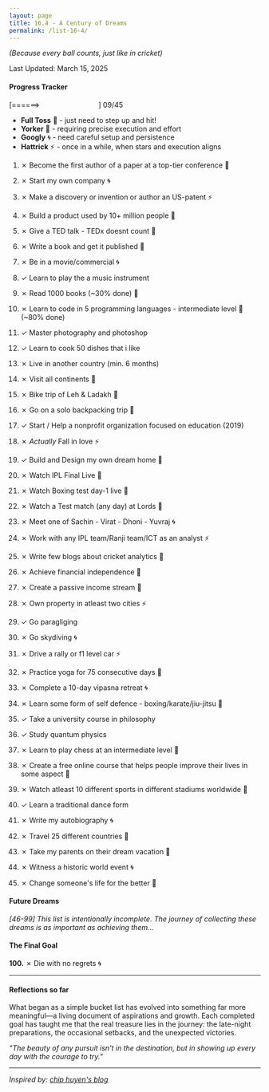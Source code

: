 ```yaml
---
layout: page
title: 16.4 - A Century of Dreams
permalink: /list-16-4/
---
```


_(Because every ball counts, just like in cricket)_

Last Updated: March 15, 2025  

#### Progress Tracker
[======>&nbsp;&nbsp;&nbsp;&nbsp;&nbsp;&nbsp;&nbsp;&nbsp;&nbsp;&nbsp;&nbsp;&nbsp;&nbsp;&nbsp;&nbsp;&nbsp;&nbsp;&nbsp;&nbsp;&nbsp;&nbsp;&nbsp;&nbsp;&nbsp;&nbsp;&nbsp;&nbsp;&nbsp;&nbsp;&nbsp;] 09/45


- **Full Toss** 🎾 - just need to step up and hit!
- **Yorker** 🎳 - requiring precise execution and effort
- **Googly** 🌀 - need careful setup and persistence  
- **Hattrick** ⚡ - once in a while, when stars and execution aligns



1. ✗ Become the first author of a paper at a top-tier conference 🎳
2. ✗ Start my own company 🌀
3. ✗ Make a discovery or invention or author an US-patent ⚡
4. ✗ Build a product used by 10+ million people 🎳
5. ✗ Give a TED talk - TEDx doesnt count 🎾

6. ✗ Write a book and get it published 🎳
7. ✗ Be in a movie/commercial 🌀
8. ✓ Learn to play the a music instrument

9. ✗ Read 1000 books (~30% done) 🎳
10. ✗ Learn to code in 5 programming languages - intermediate level 🎾 (~80% done)
11. ✓ Master photography and photoshop
12. ✓ Learn to cook 50 dishes that i like

13. ✗ Live in another country (min. 6 months)
14. ✗ Visit all continents 🎳
15. ✗ Bike trip of Leh & Ladakh 🎾
16. ✗ Go on a solo backpacking trip 🎾

17. ✓ Start / Help a nonprofit organization focused on education (2019)
18. ✗ *Actually* Fall in love ⚡
19. ✓ Build and Design my own dream home 🎳

20. ✗ Watch IPL Final Live 🎳
21. ✗ Watch Boxing test day-1 live 🎾
22. ✗ Watch a Test match (any day) at Lords 🎾
23. ✗ Meet one of Sachin - Virat - Dhoni - Yuvraj 🌀
24. ✗ Work with any IPL team/Ranji team/ICT as an analyst ⚡
25. ✗ Write few blogs about cricket analytics 🎾

26. ✗ Achieve financial independence 🎳
27. ✗ Create a passive income stream 🎾
28. ✗ Own property in atleast two cities ⚡

29. ✓ Go paragliging 
30. ✗ Go skydiving 🌀
31. ✗ Drive a rally or f1 level car ⚡

32. ✗ Practice yoga for 75 consecutive days 🎳
33. ✗ Complete a 10-day vipasna retreat 🌀
34. ✗ Learn some form of self defence - boxing/karate/jiu-jitsu 🎾

35. ✓ Take a university course in philosophy
36. ✓ Study quantum physics
37. ✗ Learn to play chess at an intermediate level 🎾

38. ✗ Create a free online course that helps people improve their lives in some aspect 🎾
39. ✗ Watch atleast 10 different sports in different stadiums worldwide 🎳
40. ✓ Learn a traditional dance form

41. ✗ Write my autobiography 🌀
42. ✗ Travel 25 different countries 🎳
43. ✗ Take my parents on their dream vacation 🎾

44. ✗ Witness a historic world event 🌀
45. ✗ Change someone's life for the better 🎾

#### Future Dreams
_[46-99] This list is intentionally incomplete. The journey of collecting these dreams is as important as achieving them..._

#### The Final Goal
**100.** ✗ Die with no regrets 🌀

---

#### Reflections so far
What began as a simple bucket list has evolved into something far more meaningful—a living document of aspirations and growth. Each completed goal has taught me that the real treasure lies in the journey: the late-night preparations, the occasional setbacks, and the unexpected victories.

_"The beauty of any pursuit isn't in the destination, but in showing up every day with the courage to try."_

---

*Inspired by: [chip huyen's blog](https://huyenchip.com/list-100/)*